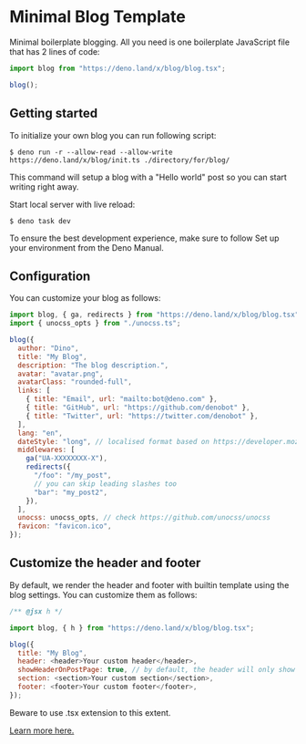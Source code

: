 # Minimal Blog Template

Minimal boilerplate blogging. All you need is one boilerplate JavaScript file that has 2 lines of code:

```javascript
import blog from "https://deno.land/x/blog/blog.tsx";

blog();
```

## Getting started
To initialize your own blog you can run following script:

```shell
$ deno run -r --allow-read --allow-write https://deno.land/x/blog/init.ts ./directory/for/blog/
```

This command will setup a blog with a "Hello world" post so you can start writing right away.

Start local server with live reload:

```shell
$ deno task dev
```

To ensure the best development experience, make sure to follow Set up your environment from the Deno Manual.

## Configuration
You can customize your blog as follows:

```javascript
import blog, { ga, redirects } from "https://deno.land/x/blog/blog.tsx";
import { unocss_opts } from "./unocss.ts";

blog({
  author: "Dino",
  title: "My Blog",
  description: "The blog description.",
  avatar: "avatar.png",
  avatarClass: "rounded-full",
  links: [
    { title: "Email", url: "mailto:bot@deno.com" },
    { title: "GitHub", url: "https://github.com/denobot" },
    { title: "Twitter", url: "https://twitter.com/denobot" },
  ],
  lang: "en",
  dateStyle: "long", // localised format based on https://developer.mozilla.org/en-US/docs/Web/JavaScript/Reference/Global_Objects/Intl/DateTimeFormat
  middlewares: [
    ga("UA-XXXXXXXX-X"),
    redirects({
      "/foo": "/my_post",
      // you can skip leading slashes too
      "bar": "my_post2",
    }),
  ],
  unocss: unocss_opts, // check https://github.com/unocss/unocss
  favicon: "favicon.ico",
});
```

## Customize the header and footer
By default, we render the header and footer with builtin template using the blog settings. You can customize them as follows:

```javascript
/** @jsx h */

import blog, { h } from "https://deno.land/x/blog/blog.tsx";

blog({
  title: "My Blog",
  header: <header>Your custom header</header>,
  showHeaderOnPostPage: true, // by default, the header will only show on home, set showHeaderOnPostPage to true to make it show on each post page
  section: <section>Your custom section</section>,
  footer: <footer>Your custom footer</footer>,
});
```

Beware to use .tsx extension to this extent.

[Learn more here.](https://github.com/denoland/deno_blog)